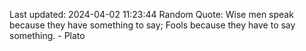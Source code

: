 Last updated: 2024-04-02 11:23:44
Random Quote: Wise men speak because they have something to say; Fools because they have to say something. - Plato